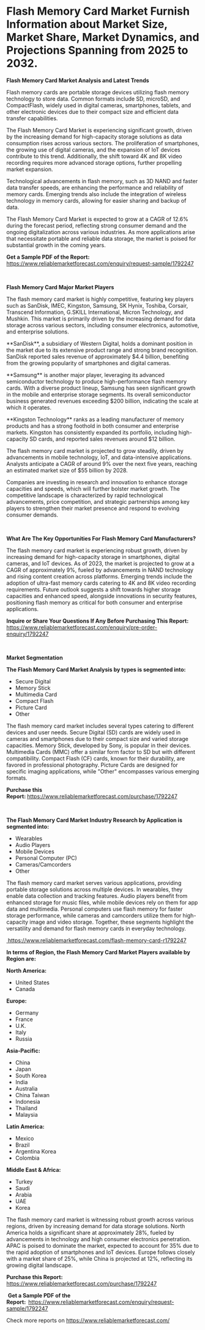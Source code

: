 <p><h1>Flash Memory Card Market Furnish Information about Market Size, Market Share, Market Dynamics, and Projections Spanning from 2025 to 2032.</h1></p><p><strong>Flash Memory Card Market Analysis and Latest Trends</strong></p>
<p><p>Flash memory cards are portable storage devices utilizing flash memory technology to store data. Common formats include SD, microSD, and CompactFlash, widely used in digital cameras, smartphones, tablets, and other electronic devices due to their compact size and efficient data transfer capabilities.</p><p>The Flash Memory Card Market is experiencing significant growth, driven by the increasing demand for high-capacity storage solutions as data consumption rises across various sectors. The proliferation of smartphones, the growing use of digital cameras, and the expansion of IoT devices contribute to this trend. Additionally, the shift toward 4K and 8K video recording requires more advanced storage options, further propelling market expansion.</p><p>Technological advancements in flash memory, such as 3D NAND and faster data transfer speeds, are enhancing the performance and reliability of memory cards. Emerging trends also include the integration of wireless technology in memory cards, allowing for easier sharing and backup of data.</p><p>The Flash Memory Card Market is expected to grow at a CAGR of 12.6% during the forecast period, reflecting strong consumer demand and the ongoing digitalization across various industries. As more applications arise that necessitate portable and reliable data storage, the market is poised for substantial growth in the coming years.</p></p>
<p><strong>Get a Sample PDF of the Report:&nbsp;</strong> <a href="https://www.reliablemarketforecast.com/enquiry/request-sample/1792247?utm_campaign=2195&utm_medium=2&utm_source=Github&utm_content=ia&utm_term=11022025&utm_id=flash-memory-card">https://www.reliablemarketforecast.com/enquiry/request-sample/1792247</a></p>
<p>&nbsp;</p>
<p><strong>Flash Memory Card Major Market Players</strong></p>
<p><p>The flash memory card market is highly competitive, featuring key players such as SanDisk, IMEC, Kingston, Samsung, SK Hynix, Toshiba, Corsair, Transcend Information, G.SKILL International, Micron Technology, and Mushkin. This market is primarily driven by the increasing demand for data storage across various sectors, including consumer electronics, automotive, and enterprise solutions.</p><p>**SanDisk**, a subsidiary of Western Digital, holds a dominant position in the market due to its extensive product range and strong brand recognition. SanDisk reported sales revenue of approximately $4.4 billion, benefiting from the growing popularity of smartphones and digital cameras.</p><p>**Samsung** is another major player, leveraging its advanced semiconductor technology to produce high-performance flash memory cards. With a diverse product lineup, Samsung has seen significant growth in the mobile and enterprise storage segments. Its overall semiconductor business generated revenues exceeding $200 billion, indicating the scale at which it operates.</p><p>**Kingston Technology** ranks as a leading manufacturer of memory products and has a strong foothold in both consumer and enterprise markets. Kingston has consistently expanded its portfolio, including high-capacity SD cards, and reported sales revenues around $12 billion.</p><p>The flash memory card market is projected to grow steadily, driven by advancements in mobile technology, IoT, and data-intensive applications. Analysts anticipate a CAGR of around 9% over the next five years, reaching an estimated market size of $55 billion by 2028.</p><p>Companies are investing in research and innovation to enhance storage capacities and speeds, which will further bolster market growth. The competitive landscape is characterized by rapid technological advancements, price competition, and strategic partnerships among key players to strengthen their market presence and respond to evolving consumer demands.</p></p>
<p>&nbsp;</p>
<p><strong>What Are The Key Opportunities For Flash Memory Card Manufacturers?</strong></p>
<p><p>The flash memory card market is experiencing robust growth, driven by increasing demand for high-capacity storage in smartphones, digital cameras, and IoT devices. As of 2023, the market is projected to grow at a CAGR of approximately 9%, fueled by advancements in NAND technology and rising content creation across platforms. Emerging trends include the adoption of ultra-fast memory cards catering to 4K and 8K video recording requirements. Future outlook suggests a shift towards higher storage capacities and enhanced speed, alongside innovations in security features, positioning flash memory as critical for both consumer and enterprise applications.</p></p>
<p><strong>Inquire or Share Your Questions If Any Before Purchasing This Report:</strong> <a href="https://www.reliablemarketforecast.com/enquiry/pre-order-enquiry/1792247?utm_campaign=2195&utm_medium=2&utm_source=Github&utm_content=ia&utm_term=11022025&utm_id=flash-memory-card">https://www.reliablemarketforecast.com/enquiry/pre-order-enquiry/1792247</a></p>
<p>&nbsp;</p>
<p><strong>Market Segmentation</strong></p>
<p><strong>The Flash Memory Card Market Analysis by types is segmented into:</strong></p>
<p><ul><li>Secure Digital</li><li>Memory Stick</li><li>Multimedia Card</li><li>Compact Flash</li><li>Picture Card</li><li>Other</li></ul></p>
<p><p>The flash memory card market includes several types catering to different devices and user needs. Secure Digital (SD) cards are widely used in cameras and smartphones due to their compact size and varied storage capacities. Memory Stick, developed by Sony, is popular in their devices. Multimedia Cards (MMC) offer a similar form factor to SD but with different compatibility. Compact Flash (CF) cards, known for their durability, are favored in professional photography. Picture Cards are designed for specific imaging applications, while "Other" encompasses various emerging formats.</p></p>
<p><strong>Purchase this Report:&nbsp;</strong><a href="https://www.reliablemarketforecast.com/purchase/1792247?utm_campaign=2195&utm_medium=2&utm_source=Github&utm_content=ia&utm_term=11022025&utm_id=flash-memory-card">https://www.reliablemarketforecast.com/purchase/1792247</a></p>
<p>&nbsp;</p>
<p><strong>The Flash Memory Card Market Industry Research by Application is segmented into:</strong></p>
<p><ul><li>Wearables</li><li>Audio Players</li><li>Mobile Devices</li><li>Personal Computer (PC)</li><li>Cameras/Camcorders</li><li>Other</li></ul></p>
<p><p>The flash memory card market serves various applications, providing portable storage solutions across multiple devices. In wearables, they enable data collection and tracking features. Audio players benefit from enhanced storage for music files, while mobile devices rely on them for app data and multimedia. Personal computers use flash memory for faster storage performance, while cameras and camcorders utilize them for high-capacity image and video storage. Together, these segments highlight the versatility and demand for flash memory cards in everyday technology.</p></p>
<p><a href="https://www.reliablemarketforecast.com/flash-memory-card-r1792247?utm_campaign=2195&utm_medium=2&utm_source=Github&utm_content=ia&utm_term=11022025&utm_id=flash-memory-card">&nbsp;https://www.reliablemarketforecast.com/flash-memory-card-r1792247</a></p>
<p><strong>In terms of Region, the Flash Memory Card Market Players available by Region are:</strong></p>
<p>
    <p> <strong> North America: </strong>
        <ul>
            <li>United States</li>
            <li>Canada</li>
        </ul>
        </p> 
    <p> <strong> Europe: </strong>
        <ul>
            <li>Germany</li>
            <li>France</li>
            <li>U.K.</li>
            <li>Italy</li>
            <li>Russia</li>
        </ul>
        </p> 
    <p> <strong> Asia-Pacific: </strong>
        <ul>
            <li>China</li>
            <li>Japan</li>
            <li>South Korea</li>
            <li>India</li>
            <li>Australia</li>
            <li>China Taiwan</li>
            <li>Indonesia</li>
            <li>Thailand</li>
            <li>Malaysia</li>
        </ul>
        </p> 
    <p> <strong> Latin America: </strong>
        <ul>
            <li>Mexico</li>
            <li>Brazil</li>
            <li>Argentina Korea</li>
            <li>Colombia</li>
        </ul>
        </p> 
    <p> <strong> Middle East & Africa: </strong>
        <ul>
            <li>Turkey</li>
            <li>Saudi</li>
            <li>Arabia</li>
            <li>UAE</li>
            <li>Korea</li>
        </ul>
    </p>
    </p>
<p><p>The flash memory card market is witnessing robust growth across various regions, driven by increasing demand for data storage solutions. North America holds a significant share at approximately 28%, fueled by advancements in technology and high consumer electronics penetration. APAC is poised to dominate the market, expected to account for 35% due to the rapid adoption of smartphones and IoT devices. Europe follows closely with a market share of 25%, while China is projected at 12%, reflecting its growing digital landscape.</p></p>
<p><strong>Purchase this Report: </strong><a href="https://www.reliablemarketforecast.com/purchase/1792247?utm_campaign=2195&utm_medium=2&utm_source=Github&utm_content=ia&utm_term=11022025&utm_id=flash-memory-card">https://www.reliablemarketforecast.com/purchase/1792247</a></p>
<p>&nbsp;<strong>Get a Sample PDF of the Report:&nbsp;&nbsp;</strong><a href="https://www.reliablemarketforecast.com/enquiry/request-sample/1792247?utm_campaign=2195&utm_medium=2&utm_source=Github&utm_content=ia&utm_term=11022025&utm_id=flash-memory-card">https://www.reliablemarketforecast.com/enquiry/request-sample/1792247</a></p>
<p><strong></strong></p>
<p>Check more reports on <a href="https://www.reliablemarketforecast.com/?utm_campaign=2195&utm_medium=2&utm_source=Github&utm_content=ia&utm_term=11022025&utm_id=flash-memory-card">https://www.reliablemarketforecast.com/</a></p>